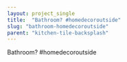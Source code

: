 ```yaml
---
layout: project_single
title:  "Bathroom? #homedecoroutside"
slug: "bathroom-homedecoroutside"
parent: "kitchen-tile-backsplash"
---
```

Bathroom? #homedecoroutside